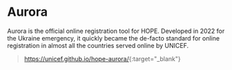 # Aurora

Aurora is the official online registration tool for HOPE. Developed in 2022 for the Ukraine emergency, it quickly became the de-facto standard for online registration in almost all the countries served online by UNICEF. 


> <https://unicef.github.io/hope-aurora/>{:target="_blank"}
